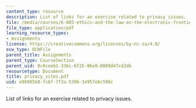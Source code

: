 ```yaml
---
content_type: resource
description: List of links for an exercise related to privacy issues.
file: /media/courses/6-805-ethics-and-the-law-on-the-electronic-frontier-fall-2005/e96905687c6f7f3a530b1e957ebc590c_privacy_sites.pdf
file_type: application/pdf
learning_resource_types:
- Assignments
license: https://creativecommons.org/licenses/by-nc-sa/4.0/
ocw_type: OCWFile
parent_title: Assignments
parent_type: CourseSection
parent_uid: 0c0ceeb1-336c-6f25-06e8-0089d47cd2db
resourcetype: Document
title: privacy_sites.pdf
uid: e9690568-7c6f-7f3a-530b-1e957ebc590c
---
```

List of links for an exercise related to privacy issues.